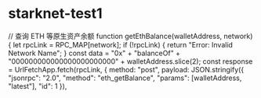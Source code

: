 # starknet-test1

// 查询 ETH 等原生资产余额
function getEthBalance(walletAddress, network) {
  let rpcLink = RPC_MAP[network];
  if (!rpcLink) {
    return "Error: Invalid Network Name";
  }
  const data = "0x" + "balanceOf" + "000000000000000000000000" + walletAddress.slice(2);
  const response = UrlFetchApp.fetch(rpcLink, {
    method: "post",
    payload: JSON.stringify({
      "jsonrpc": "2.0",
      "method": "eth_getBalance",
      "params": [walletAddress, "latest"],
      "id": 1
    }),
